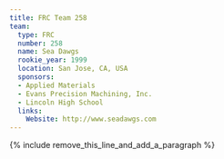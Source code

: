 ```yaml
---
title: FRC Team 258
team:
  type: FRC
  number: 258
  name: Sea Dawgs
  rookie_year: 1999
  location: San Jose, CA, USA
  sponsors:
  - Applied Materials
  - Evans Precision Machining, Inc.
  - Lincoln High School
  links:
    Website: http://www.seadawgs.com
---
```


{% include remove_this_line_and_add_a_paragraph %}